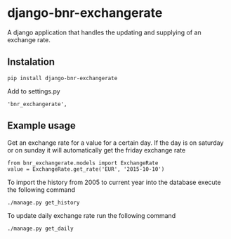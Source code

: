 # django-bnr-exchangerate
A django application that handles the updating and supplying of an exchange rate.
## Instalation
```
pip install django-bnr-exchangerate
```
Add to settings.py
```
'bnr_exchangerate',
```
## Example usage
Get an exchange rate for a value for a certain day.
If the day is on saturday or on sunday it will automatically get the friday exchange rate
```
from bnr_exchangerate.models import ExchangeRate
value = ExchangeRate.get_rate('EUR', '2015-10-10')
```
To import the history from 2005 to current year into the database execute the following command
```
./manage.py get_history
```
To update daily exchange rate run the following command
```
./manage.py get_daily
```